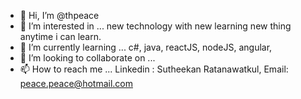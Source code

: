 - 👋 Hi, I’m @thpeace
- 👀 I’m interested in ... new technology with new learning new thing anytime i can learn. 
- 🌱 I’m currently learning ... c#, java, reactJS, nodeJS, angular,
- 💞️ I’m looking to collaborate on ...
- 📫 How to reach me ... Linkedin : Sutheekan Ratanawatkul, Email: peace.peace@hotmail.com 

<!---
thpeace/thpeace is a ✨ special ✨ repository because its `README.md` (this file) appears on your GitHub profile.
You can click the Preview link to take a look at your changes.
--->
